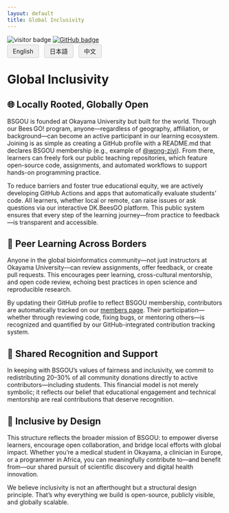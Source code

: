 ```yaml
---
layout: default
title: Global Inclusivity
---
```


<link rel="icon" type="image/png" href="img/favicons/favicon-96x96.png" sizes="96x96" />
<link rel="icon" type="image/svg+xml" href="img/favicons/favicon.svg" />
<link rel="shortcut icon" href="img/favicons/favicon.ico" />
<link rel="apple-touch-icon" sizes="180x180" href="img/favicons/apple-touch-icon.png" />
<link rel="manifest" href="img/favicons/site.webmanifest" />


<!-- Info Row: Visitor count + GitHub profile -->
<div style="margin-top: 10px; margin-bottom: 8px;">
  <img src="https://visitor-badge.laobi.icu/badge?page_id=labonom.github.io/sources/Global_Inclusivity.html" alt="visitor badge"/>
  <a href="https://github.com/LabOnoM">
    <img src="https://img.shields.io/badge/GitHub-Profile-black?logo=github" alt="GitHub badge"/>
  </a>
</div>

<!-- Language Switch Row -->
<div>
  <a href="/sources/Global_Inclusivity.html" style="padding: 6px 12px; border: 1px solid #ccc; background-color: #f0f0f0; text-decoration: none; border-radius: 4px; margin-right: 8px;">English</a>
  <a href="/sources/Global_Inclusivity_JP.html" style="padding: 6px 12px; border: 1px solid #ccc; background-color: #f0f0f0; text-decoration: none; border-radius: 4px; margin-right: 8px;">日本語</a>
  <a href="/sources/Global_Inclusivity_CH.html" style="padding: 6px 12px; border: 1px solid #ccc; background-color: #f0f0f0; text-decoration: none; border-radius: 4px;">中文</a>
</div>

# Global Inclusivity

## 🌐 Locally Rooted, Globally Open
BSGOU is founded at Okayama University but built for the world. Through our Bees GO! program, anyone—regardless of geography, affiliation, or background—can become an active participant in our learning ecosystem. Joining is as simple as creating a GitHub profile with a README.md that declares BSGOU membership (e.g., example of [@wong-ziyi](https://github.com/wong-ziyi)). From there, learners can freely fork our public teaching repositories, which feature open-source code, assignments, and automated workflows to support hands-on programming practice.

To reduce barriers and foster true educational equity, we are actively developing GitHub Actions and apps that automatically evaluate students’ code. All learners, whether local or remote, can raise issues or ask questions via our interactive DK.BeesGO platform. This public system ensures that every step of the learning journey—from practice to feedback—is transparent and accessible.

## 💬 Peer Learning Across Borders
Anyone in the global bioinformatics community—not just instructors at Okayama University—can review assignments, offer feedback, or create pull requests. This encourages peer learning, cross-cultural mentorship, and open code review, echoing best practices in open science and reproducible research.

By updating their GitHub profile to reflect BSGOU membership, contributors are automatically tracked on our [members page](https://www.bs-gou.com/members.html). Their participation—whether through reviewing code, fixing bugs, or mentoring others—is recognized and quantified by our GitHub-integrated contribution tracking system.

## 🤝 Shared Recognition and Support
In keeping with BSGOU’s values of fairness and inclusivity, we commit to redistributing 20–30% of all community donations directly to active contributors—including students. This financial model is not merely symbolic; it reflects our belief that educational engagement and technical mentorship are real contributions that deserve recognition.

## 🚀 Inclusive by Design
This structure reflects the broader mission of BSGOU: to empower diverse learners, encourage open collaboration, and bridge local efforts with global impact. Whether you’re a medical student in Okayama, a clinician in Europe, or a programmer in Africa, you can meaningfully contribute to—and benefit from—our shared pursuit of scientific discovery and digital health innovation.

We believe inclusivity is not an afterthought but a structural design principle. That’s why everything we build is open-source, publicly visible, and globally scalable.
